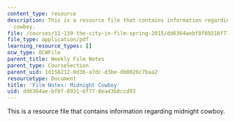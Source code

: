 ```yaml
---
content_type: resource
description: This is a resource file that contains information regarding midnight
  cowboy.
file: /courses/11-139-the-city-in-film-spring-2015/dd6364aebf8f89316f778ea43b8ccd93_MIT11_139S15_Midnight.pdf
file_type: application/pdf
learning_resource_types: []
ocw_type: OCWFile
parent_title: Weekly Film Notes
parent_type: CourseSection
parent_uid: 1d158212-0d36-a7dc-d3be-db0026c7baa2
resourcetype: Document
title: 'Film Notes: Midnight Cowboy'
uid: dd6364ae-bf8f-8931-6f77-8ea43b8ccd93
---
```

This is a resource file that contains information regarding midnight cowboy.

